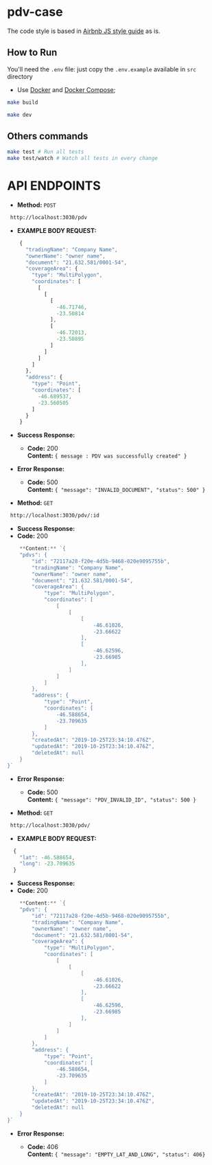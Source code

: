 # pdv-case
The code style is based in [Airbnb JS style guide](https://github.com/airbnb/javascript) as is.

## How to Run
You'll need the `.env` file: just copy the `.env.example` available in `src` directory

- Use [Docker](https://www.docker.com/) and [Docker Compose](https://docs.docker.com/compose/);

```bash
make build
```
```bash
make dev
```

## Others commands
```bash
make test # Run all tests
make test/watch # Watch all tests in every change
```

# API ENDPOINTS
* **Method:**
`POST`
```bash
 http://localhost:3030/pdv
```
* **EXAMPLE BODY REQUEST:**
```javascript
    {
      "tradingName": "Company Name",
      "ownerName": "owner name",
      "document": "21.632.581/0001-54",
      "coverageArea": {
        "type": "MultiPolygon",
        "coordinates": [
          [
            [
              [
                -46.71746,
                -23.50814
              ],
              [
                -46.72013,
                -23.50895
              ]
            ]
          ]
        ]
      },
      "address": {
        "type": "Point",
        "coordinates": [
          -46.689537,
          -23.560505
        ]
      }
    }
```
* **Success Response:**

  * **Code:** 200 <br />
    **Content:** `{ message : PDV was successfully created" }`
 
* **Error Response:**

  * **Code:** 500 <br />
    **Content:** `{
    "message": "INVALID_DOCUMENT",
    "status": 500"
}`

* **Method:**
`GET`
```bash
 http://localhost:3030/pdv/:id
```
* **Success Response:**
* **Code:** 200 <br />
```javascript
    **Content:** `{
    "pdvs": {
        "id": "72117a28-f20e-4d5b-9468-020e9095755b",
        "tradingName": "Company Name",
        "ownerName": "owner name",
        "document": "21.632.581/0001-54",
        "coverageArea": {
            "type": "MultiPolygon",
            "coordinates": [
                [
                    [
                        [
                            -46.61026,
                            -23.66622
                        ],
                        [
                            -46.62596,
                            -23.66985
                        ],
                    ]
                ]
            ]
        },
        "address": {
            "type": "Point",
            "coordinates": [
                -46.588654,
                -23.709635
            ]
        },
        "createdAt": "2019-10-25T23:34:10.476Z",
        "updatedAt": "2019-10-25T23:34:10.476Z",
        "deletedAt": null
    }
}`
```

* **Error Response:**

  * **Code:** 500 <br />
    **Content:** `{
    "message": "PDV_INVALID_ID",
    "status": 500
}`



* **Method:**
`GET`
```bash
 http://localhost:3030/pdv/
```

* **EXAMPLE BODY REQUEST:**
 ```javascript
   {
     "lat": -46.588654,
     "long": -23.709635
   }
```   

* **Success Response:**
* **Code:** 200 <br />
```javascript
    **Content:** `{
    "pdvs": {
        "id": "72117a28-f20e-4d5b-9468-020e9095755b",
        "tradingName": "Company Name",
        "ownerName": "owner name",
        "document": "21.632.581/0001-54",
        "coverageArea": {
            "type": "MultiPolygon",
            "coordinates": [
                [
                    [
                        [
                            -46.61026,
                            -23.66622
                        ],
                        [
                            -46.62596,
                            -23.66985
                        ],
                    ]
                ]
            ]
        },
        "address": {
            "type": "Point",
            "coordinates": [
                -46.588654,
                -23.709635
            ]
        },
        "createdAt": "2019-10-25T23:34:10.476Z",
        "updatedAt": "2019-10-25T23:34:10.476Z",
        "deletedAt": null
    }
}`
```

* **Error Response:**

  * **Code:** 406 <br />
    **Content:** `{
    "message": "EMPTY_LAT_AND_LONG",
    "status": 406}`
